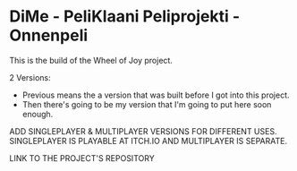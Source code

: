 # DiMe - PeliKlaani Peliprojekti - Onnenpeli
This is the build of the Wheel of Joy project.

2 Versions:
- Previous means the a version that was built before I got into this project.
- Then there's going to be my version that I'm going to put here soon enough.

ADD SINGLEPLAYER & MULTIPLAYER VERSIONS FOR DIFFERENT USES. SINGLEPLAYER IS PLAYABLE AT ITCH.IO AND MULTIPLAYER IS SEPARATE.

LINK TO THE PROJECT'S REPOSITORY

